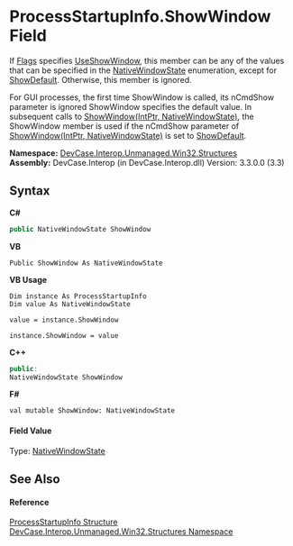 # ProcessStartupInfo.ShowWindow Field
 

If <a href="F_DevCase_Interop_Unmanaged_Win32_Structures_ProcessStartupInfo_Flags">Flags</a> specifies <a href="T_DevCase_Interop_Unmanaged_Win32_Enums_ProcessStartupInfoFlags">UseShowWindow</a>, this member can be any of the values that can be specified in the <a href="T_DevCase_Interop_Unmanaged_Win32_Enums_NativeWindowState">NativeWindowState</a> enumeration, except for <a href="T_DevCase_Interop_Unmanaged_Win32_Enums_NativeWindowState">ShowDefault</a>. Otherwise, this member is ignored. 

 For GUI processes, the first time ShowWindow is called, its nCmdShow parameter is ignored ShowWindow specifies the default value. In subsequent calls to <a href="M_DevCase_Interop_Unmanaged_Win32_NativeMethods_ShowWindow">ShowWindow(IntPtr, NativeWindowState)</a>, the ShowWindow member is used if the nCmdShow parameter of <a href="M_DevCase_Interop_Unmanaged_Win32_NativeMethods_ShowWindow">ShowWindow(IntPtr, NativeWindowState)</a> is set to <a href="T_DevCase_Interop_Unmanaged_Win32_Enums_NativeWindowState">ShowDefault</a>.

**Namespace:**&nbsp;<a href="N_DevCase_Interop_Unmanaged_Win32_Structures">DevCase.Interop.Unmanaged.Win32.Structures</a><br />**Assembly:**&nbsp;DevCase.Interop (in DevCase.Interop.dll) Version: 3.3.0.0 (3.3)

## Syntax

**C#**<br />
``` C#
public NativeWindowState ShowWindow
```

**VB**<br />
``` VB
Public ShowWindow As NativeWindowState
```

**VB Usage**<br />
``` VB Usage
Dim instance As ProcessStartupInfo
Dim value As NativeWindowState

value = instance.ShowWindow

instance.ShowWindow = value
```

**C++**<br />
``` C++
public:
NativeWindowState ShowWindow
```

**F#**<br />
``` F#
val mutable ShowWindow: NativeWindowState
```


#### Field Value
Type: <a href="T_DevCase_Interop_Unmanaged_Win32_Enums_NativeWindowState">NativeWindowState</a>

## See Also


#### Reference
<a href="T_DevCase_Interop_Unmanaged_Win32_Structures_ProcessStartupInfo">ProcessStartupInfo Structure</a><br /><a href="N_DevCase_Interop_Unmanaged_Win32_Structures">DevCase.Interop.Unmanaged.Win32.Structures Namespace</a><br />